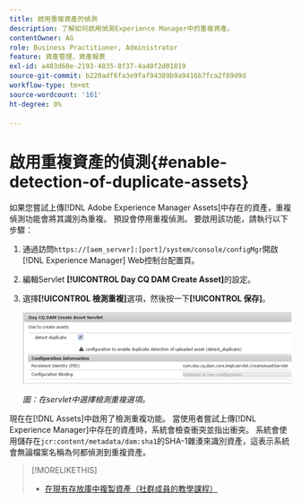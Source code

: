 ```yaml
---
title: 啟用重複資產的偵測
description: 了解如何啟用偵測Experience Manager中的重複資產。
contentOwner: AG
role: Business Practitioner, Administrator
feature: 資產管理，資產報表
exl-id: a403d60e-2193-4835-8f37-4a40f2d01819
source-git-commit: b220adf6fa3e9faf94389b9a9416b7fca2f89d9d
workflow-type: tm+mt
source-wordcount: '161'
ht-degree: 0%

---
```


# 啟用重複資產的偵測{#enable-detection-of-duplicate-assets}

如果您嘗試上傳[!DNL Adobe Experience Manager Assets]中存在的資產，重複偵測功能會將其識別為重複。 預設會停用重複偵測。 要啟用該功能，請執行以下步驟：

1. 通過訪問`https://[aem_server]:[port]/system/console/configMgr`開啟[!DNL Experience Manager] Web控制台配置頁。
1. 編輯Servlet **[!UICONTROL Day CQ DAM Create Asset]**&#x200B;的設定。
1. 選擇&#x200B;**[!UICONTROL 檢測重複]**&#x200B;選項，然後按一下&#x200B;**[!UICONTROL 保存]**。

   ![在servlet中選擇檢測重複選項](assets/chlimage_1-377.png)

   *圖：在servlet中選擇檢測重複選項。*

現在在[!DNL Assets]中啟用了檢測重複功能。 當使用者嘗試上傳[!DNL Experience Manager]中存在的資產時，系統會檢查衝突並指出衝突。 系統會使用儲存在`jcr:content/metadata/dam:sha1`的SHA-1雜湊來識別資產，這表示系統會無論檔案名稱為何都偵測到重複資產。

>[!MORELIKETHIS]
>
>* [在現有存放庫中複製資產（社群成員的教學課程）](https://experience-aem.blogspot.com/2019/06/aem-65-find-duplicate-assets-binaries-in-existing-repository.html)


